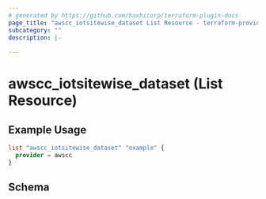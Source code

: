 ```yaml
---
# generated by https://github.com/hashicorp/terraform-plugin-docs
page_title: "awscc_iotsitewise_dataset List Resource - terraform-provider-awscc"
subcategory: ""
description: |-
  
---
```


# awscc_iotsitewise_dataset (List Resource)



## Example Usage

```terraform
list "awscc_iotsitewise_dataset" "example" {
  provider = awscc
}
```

<!-- schema generated by tfplugindocs -->
## Schema
